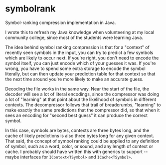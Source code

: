 symbolrank
==========

Symbol-ranking compression implementation in Java.

I wrote this to refresh my Java knowledge when volunteering at my
local community college, since most of the students were learning
Java.

The idea behind symbol ranking compression is that for a "context" of
recently seen symbols in the input, you can try to predict a few
symbols which are likely to occur next. If you're right, you don't
need to encode the symbol itself, you can just encode which of your
guesses it was. If you're wrong, you have to spend some extra storage
to encode the symbol literally, but can then update your prediction
table for that context so that the next time around you're more likely
to make an accurate guess.

Decoding the file works in the same way. Near the start of the file,
the decoder will see a lot of literal encodings, since the compressor
was doing a lot of "learning" at that point about the likelihood of
symbols in different contexts. The decompressor follows that trail of
breadcrumbs, "learning" to make exactly the same predictions that the
compressor did, so that when it sees an encoding for "second best
guess" it can produce the correct symbol.

In this case, symbols are bytes, contexts are three bytes long, and
the cache of likely predictions is also three bytes long for any given
context. That said, the concept of symbol ranking could be applied to
any definition of symbol, such as a word, color, or sound, and any
length of context or cache. I probably should have written this with
generics to support -- maybe interfaces for `IContext<TSymbol>` and
`ICache<TSymbol>`.

